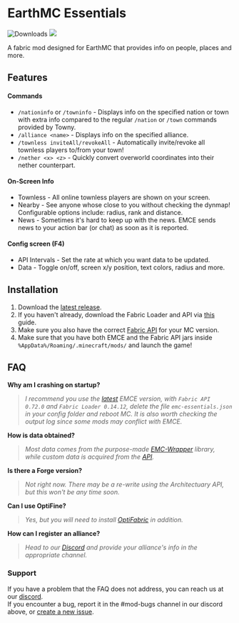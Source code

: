 # EarthMC Essentials 
![Downloads](https://img.shields.io/github/downloads/EarthMC-Toolkit/EarthMCEssentials/total)
<a href="https://discord.gg/AVtgkcRgFs">
  <img src="https://img.shields.io/discord/966271635894190090?logo=discord"><a/>
             
A fabric mod designed for EarthMC that provides info on people, places and more.

## Features
#### Commands
  - `/nationinfo` or `/towninfo` - Displays info on the specified nation or town with extra info compared to the regular `/nation` or `/town` commands provided by Towny.
  - `/alliance <name>` - Displays info on the specified alliance.
  - `/townless inviteAll/revokeAll` - Automatically invite/revoke all townless players to/from your town!
  - `/nether <x> <z>` - Quickly convert overworld coordinates into their nether counterpart.
#### On-Screen Info
  - Townless - All online townless players are shown on your screen.
  - Nearby - See anyone whose close to you without checking the dynmap! Configurable options include: radius, rank and distance.
  - News - Sometimes it's hard to keep up with the news. EMCE sends news to your action bar (or chat) as soon as it is reported.
#### Config screen (F4)
  - API Intervals - Set the rate at which you want data to be updated.
  - Data - Toggle on/off, screen x/y position, text colors, radius and more.

## Installation
1. Download the [latest release](https://github.com/EarthMC-Toolkit/EarthMCEssentials/releases/latest).
2. If you haven't already, download the Fabric Loader and API via [this](https://fabricmc.net/wiki/player:tutorials:install_mcl:windows) guide.
3. Make sure you also have the correct [Fabric API](https://www.curseforge.com/minecraft/mc-mods/fabric-api/files) for your MC version.
4. Make sure that you have both EMCE and the Fabric API jars inside `%AppData%/Roaming/.minecraft/mods/` and launch the game!
  
## FAQ
**Why am I crashing on startup?**
>*I recommend you use the [latest](https://github.com/EarthMC-Toolkit/EarthMCEssentials/releases/latest) EMCE version, with `Fabric API 0.72.0` and `Fabric Loader 0.14.12`, delete the file `emc-essentials.json` in your config folder and reboot MC. It is also worth checking the output log since some mods may conflict with EMCE.*

**How is data obtained?**
>*Most data comes from the purpose-made [EMC-Wrapper](https://github.com/EarthMC-Toolkit/EarthMC-Wrapper) library, while custom data is acquired from the [API](https://emc-toolkit.vercel.app/api).*
  
**Is there a Forge version?**
>*Not right now. There may be a re-write using the Architectuary API, but this won't be any time soon.*

**Can I use OptiFine?**
>*Yes, but you will need to install [OptiFabric](https://www.curseforge.com/minecraft/mc-mods/optifabric/files) in addition.*

**How can I register an alliance?**
>*Head to our [Discord](https://discord.gg/AVtgkcRgFs) and provide your alliance's info in the appropriate channel.*

### Support
If you have a problem that the FAQ does not address, you can reach us at our [discord](https://discord.gg/AVtgkcRgFs).<br>
If you encounter a bug, report it in the #mod-bugs channel in our discord above, or [create a new issue](https://github.com/EarthMC-Toolkit/EarthMCEssentials/issues/new).
